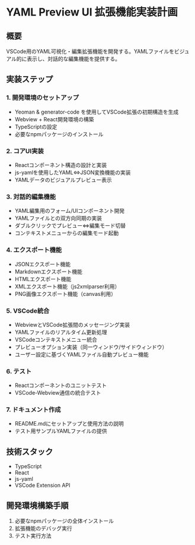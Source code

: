 # YAML Preview UI 拡張機能実装計画

## 概要
VSCode用のYAML可視化・編集拡張機能を開発する。YAMLファイルをビジュアル的に表示し、対話的な編集機能を提供する。

## 実装ステップ

### 1. 開発環境のセットアップ
- Yeoman & generator-code を使用してVSCode拡張の初期構造を生成
- Webview + React開発環境の構築
- TypeScriptの設定
- 必要なnpmパッケージのインストール

### 2. コアUI実装
- Reactコンポーネント構造の設計と実装
- js-yamlを使用したYAML⇔JSON変換機能の実装
- YAMLデータのビジュアルプレビュー表示

### 3. 対話的編集機能
- YAML編集用のフォーム/UIコンポーネント開発
- YAMLファイルとの双方向同期の実装
- ダブルクリックでプレビュー⇔編集モード切替
- コンテキストメニューからの編集モード起動

### 4. エクスポート機能
- JSONエクスポート機能
- Markdownエクスポート機能
- HTMLエクスポート機能
- XMLエクスポート機能（js2xmlparser利用）
- PNG画像エクスポート機能（canvas利用）

### 5. VSCode統合
- WebviewとVSCode拡張間のメッセージング実装
- YAMLファイルのリアルタイム更新処理
- VSCodeコンテキストメニュー統合
- プレビューオプション実装（同一ウィンドウ/サイドウィンドウ）
- ユーザー設定に基づくYAMLファイル自動プレビュー機能

### 6. テスト
- Reactコンポーネントのユニットテスト
- VSCode-Webview通信の統合テスト

### 7. ドキュメント作成
- README.mdにセットアップと使用方法の説明
- テスト用サンプルYAMLファイルの提供

## 技術スタック
- TypeScript
- React
- js-yaml
- VSCode Extension API

## 開発環境構築手順
1. 必要なnpmパッケージの全体インストール
2. 拡張機能のデバッグ実行
3. テスト実行方法 